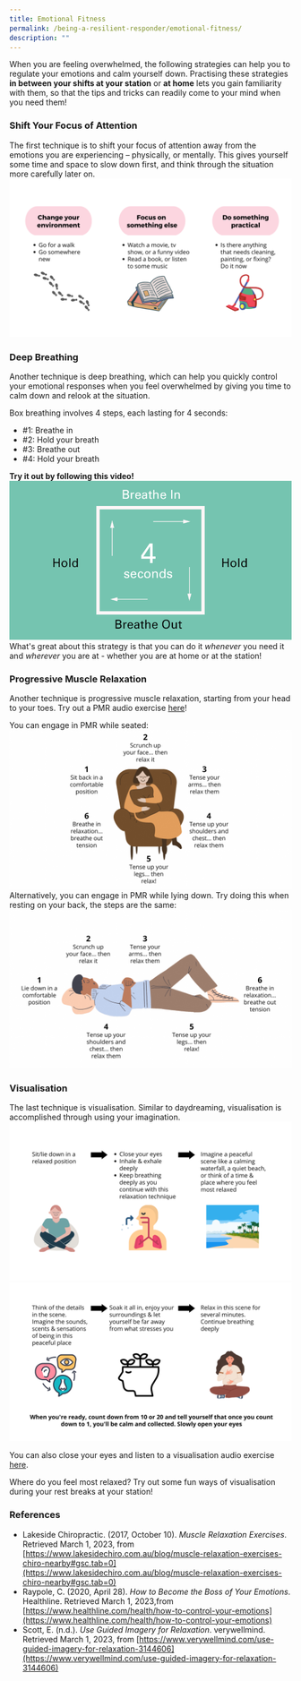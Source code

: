 ```yaml
---
title: Emotional Fitness
permalink: /being-a-resilient-responder/emotional-fitness/
description: ""
---
```

When you are feeling overwhelmed, the following strategies can help you to regulate your emotions and calm yourself down. Practising these strategies **in between your shifts at your station** or **at home** lets you gain familiarity with them, so that the tips and tricks can readily come to your mind when you need them!

### Shift Your Focus of Attention
The first technique is to shift your focus of attention away from the emotions you are experiencing – physically, or mentally. This gives yourself some time and space to slow down first, and think through the situation more carefully later on.
![](/images/emotional%20fitness%201%20(larger).png)

### Deep Breathing
Another technique is deep breathing, which can help you quickly control your emotional responses when you feel overwhelmed by giving you time to calm down and relook at the situation. 

Box breathing involves 4 steps, each lasting for 4 seconds:
* #1: Breathe in 
* #2: Hold your breath 
* #3: Breathe out 
* #4: Hold your breath

**Try it out by following this video!**
![](/images/box%20breathing.gif)
What's great about this strategy is that you can do it *whenever* you need it and *wherever* you are at - whether you are at home or at the station!

### Progressive Muscle Relaxation
Another technique is progressive muscle relaxation, starting from your head to your toes. Try out a PMR audio exercise [here](https://www.healthhub.sg/sites/assets/Assets/Programs/mindsg/audio/Progressive_Muscle_Relaxation.mp3)!

You can engage in PMR while seated:
![](/images/emotional%20fitness%203b.png)
Alternatively, you can engage in PMR while lying down. Try doing this when resting on your back, the steps are the same:
![](/images/emotional%20fitness%203a.png)



### Visualisation
The last technique is visualisation. Similar to daydreaming, visualisation is accomplished through using your imagination. 
![](/images/emotional%20fitness%204a%20(larger).png)
![](/images/emotional%20fitness%204b%20(larger).png)

You can also close your eyes and listen to a visualisation audio exercise [here](https://www.healthhub.sg/sites/assets/Assets/Programs/mindsg/audio/Guided_Imagery.mp3).

Where do you feel most relaxed? Try out some fun ways of visualisation during your rest breaks at your station!

### References
* Lakeside Chiropractic. (2017, October 10). _Muscle Relaxation Exercises_. Retrieved March 1, 2023, from [https://www.lakesidechiro.com.au/blog/muscle-relaxation-exercises-chiro-nearby#gsc.tab=0](https://www.lakesidechiro.com.au/blog/muscle-relaxation-exercises-chiro-nearby#gsc.tab=0)
* Raypole, C. (2020, April 28). *How to Become the Boss of Your Emotions*. Healthline. Retrieved March 1, 2023,from [https://www.healthline.com/health/how-to-control-your-emotions](https://www.healthline.com/health/how-to-control-your-emotions)
* Scott, E. (n.d.).  _Use Guided Imagery for Relaxation_. verywellmind. Retrieved March 1, 2023, from [https://www.verywellmind.com/use-guided-imagery-for-relaxation-3144606](https://www.verywellmind.com/use-guided-imagery-for-relaxation-3144606)